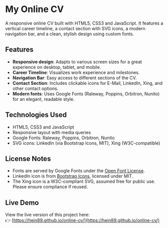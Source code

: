 # My Online CV

A responsive online CV built with HTML5, CSS3 and JavaScript. It features a vertical career timeline, a contact section with SVG icons, a modern navigation bar, and a clean, stylish design using custom fonts.

## Features

- **Responsive design**: Adapts to various screen sizes for a great experience on desktop, tablet, and mobile.
- **Career Timeline**: Visualizes work experience and milestones.
- **Navigation Bar**: Easy access to different sections of the CV.
- **Contact Section**: Includes clickable icons for E-Mail, LinkedIn, Xing, and other contact options.
- **Modern fonts**: Uses Google Fonts (Raleway, Poppins, Orbitron, Nunito) for an elegant, readable style.

## Technologies Used

- HTML5, CSS3 and JavaScript
- Responsive layout with media queries  
- Google Fonts: Raleway, Poppins, Orbitron, Nunito  
- SVG icons: LinkedIn (via Bootstrap Icons, MIT), Xing (W3C-compatible)

## License Notes

- Fonts are served by Google Fonts under the [Open Font License](https://scripts.sil.org/OFL).
- LinkedIn icon is from [Bootstrap Icons](https://icons.getbootstrap.com/), licensed under MIT.
- The Xing icon is a W3C-compliant SVG, assumed free for public use. Please ensure compliance if reused.


## Live Demo

View the live version of this project here:  
👉 [https://hein89.github.io/online-cv/](https://hein89.github.io/online-cv/)
